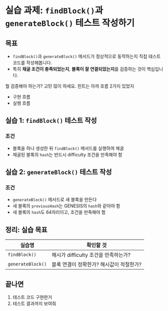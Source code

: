 # 실습 과제: `findBlock()`과 `generateBlock()` 테스트 작성하기

## 목표

- `findBlock()`과 `generateBlock()` 메서드가 정상적으로 동작하는지 직접 테스트 코드를 작성해봅니다.
- 특히 **채굴 조건이 충족되었는지**, **블록이 잘 연결되었는지**를 검증하는 것이 핵심입니다.

뭘 검증해야 하는가? 고민 많이 하세요.
힌트는 아까 흐름 2가지 있었지

- 구현 흐름
- 실행 흐름

## 실습 1: `findBlock()` 테스트 작성

### 조건

- 블록을 하나 생성한 뒤 `findBlock()` 메서드를 실행하여 채굴
- 채굴된 블록의 `hash`는 반드시 difficulty 조건을 만족해야 함

## 실습 2: `generateBlock()` 테스트 작성

### 조건

- `generateBlock()` 메서드로 새 블록을 만든다
- 새 블록의 `previousHash`는 GENESIS의 `hash`와 같아야 함
- 새 블록의 `hash`도 64자리이고, 조건을 만족해야 함

## 정리: 실습 목표

| 실습명            | 확인할 것                                |
| ----------------- | ---------------------------------------- |
| `findBlock()`     | 해시가 difficulty 조건을 만족하는가?     |
| `generateBlock()` | 블록 연결이 정확한가? 해시값이 적절한가? |

## 끝나면

1. 테스트 코드 구현한거
2. 테스트 결과까지 보여줘
